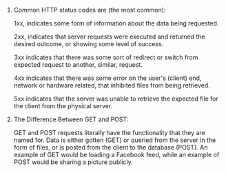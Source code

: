1. Common HTTP status codes are (the most common): 

	1xx, indicates some form of information about the data being requested.

	2xx, indicates that server requests were executed and returned the desired outcome, or showing some level of success.

	3xx indicates that there was some sort of redirect or switch from expected request to another, similar, request.

	4xx indicates that there was some error on the user's (client) end, network or hardware related, that inhibited files from being retrieved.

	5xx indicates that the server was unable to retrieve the expected file for the client from the physical server.

2. The Difference Between GET and POST: 

	GET and POST requests literally have the functionality that they are named for. Data is either gotten (GET) or queried from the server in the form of files, or is posted from the client to the database (POST). An example of GET would be loading a Facebook feed, while an example of POST would be sharing a picture publicly.



